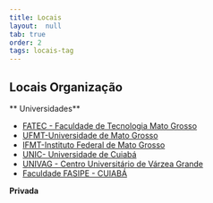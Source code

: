 ```yaml
---
title: Locais
layout:  null
tab: true
order: 2
tags: locais-tag
---
```


## Locais Organização

** Universidades**  
- [FATEC - Faculdade de Tecnologia Mato Grosso](http://www.senaimt.com.br/site/fatec/)
- [UFMT-Universidade de Mato Grosso](http://www.ufmt.br/ufmt/site/)
- [IFMT-Instituto Federal de Mato Grosso](http://ifmt.edu.br/)
- [UNIC- Universidade de Cuiabá](http://www.unic.br/Paginas/Home.aspx)
- [UNIVAG - Centro Universitário de Várzea Grande](http://www.univag.com.br/)
- [Faculdade FASIPE - CUIABÁ](http://www.fasipecpa.com.br/)

**Privada**
